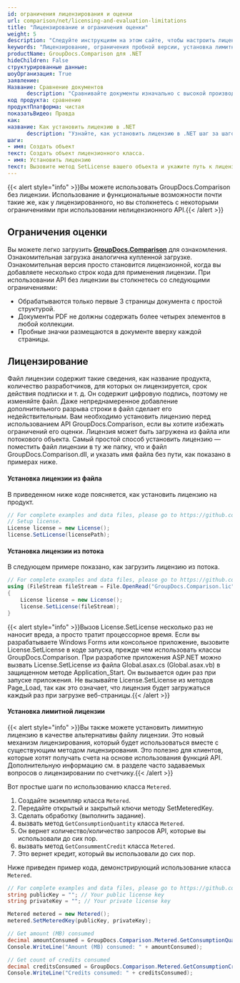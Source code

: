 ```yaml
---
id: ограничения лицензирования и оценки
url: comparison/net/licensing-and-evaluation-limitations
title: "Лицензирование и ограничения оценки"
weight: 5
description: "Следуйте инструкциям на этом сайте, чтобы настроить лицензию и узнать ограничения при использовании GroupDocs.Comparison для .NET без лицензии (Ограничения оценки)"
keywords: "Лицензирование, ограничения пробной версии, установка лимитной лицензии, установка лицензии"
productName: GroupDocs.Comparison для .NET
hideChildren: False
структурированные данные:
шоуОрганизация: True
заявление:
Название: Сравнение документов
      description: "Сравнивайте документы изначально с высокой производительностью, используя язык C# и GroupDocs.Comparison для .NET."
код продукта: сравнение
продуктПлатформа: чистая
показатьВидео: Правда
как:
название: Как установить лицензию в .NET
      description: "Узнайте, как установить лицензию в .NET шаг за шагом"
шаги:
- имя: Создать объект
текст: Создать объект лицензионного класса.
- имя: Установить лицензию
текст: Вызовите метод SetLicense вашего объекта и укажите путь к лицензии или параметр потока файла лицензии.
---
```

{{< alert style="info" >}}Вы можете использовать GroupDocs.Comparison без лицензии. Использование и функциональные возможности почти такие же, как у лицензированного, но вы столкнетесь с некоторыми ограничениями при использовании нелицензионного API.{{< /alert >}}

## Ограничения оценки

Вы можете легко загрузить **[GroupDocs.Comparison](https://products.groupdocs.com/comparison/net)** для ознакомления. Ознакомительная загрузка аналогична купленной загрузке. Ознакомительная версия просто становится лицензионной, когда вы добавляете несколько строк кода для применения лицензии. При использовании API без лицензии вы столкнетесь со следующими ограничениями:

* Обрабатываются только первые 3 страницы документа с простой структурой.
* Документы PDF не должны содержать более четырех элементов в любой коллекции.
* Пробные значки размещаются в документе вверху каждой страницы.

## Лицензирование

Файл лицензии содержит такие сведения, как название продукта, количество разработчиков, для которых он лицензируется, срок действия подписки и т. д. Он содержит цифровую подпись, поэтому не изменяйте файл. Даже непреднамеренное добавление дополнительного разрыва строки в файл сделает его недействительным. Вам необходимо установить лицензию перед использованием API GroupDocs.Comparison, если вы хотите избежать ограничений его оценки.
Лицензия может быть загружена из файла или потокового объекта. Самый простой способ установить лицензию — поместить файл лицензии в ту же папку, что и файл GroupDocs.Comparison.dll, и указать имя файла без пути, как показано в примерах ниже.

#### Установка лицензии из файла

В приведенном ниже коде поясняется, как установить лицензию на продукт.

```csharp
// For complete examples and data files, please go to https://github.com/groupdocs-comparison/GroupDocs.Comparison-for-.NET
// Setup license.
License license = new License();
license.SetLicense(licensePath);
```

#### Установка лицензии из потока

В следующем примере показано, как загрузить лицензию из потока.

```csharp
// For complete examples and data files, please go to https://github.com/groupdocs-comparison/GroupDocs.Comparison-for-.NET
using (FileStream fileStream = File.OpenRead("GroupDocs.Comparison.lic"))
{
    License license = new License();
    license.SetLicense(fileStream);
}
```

{{< alert style="info" >}}Вызов License.SetLicense несколько раз не наносит вреда, а просто тратит процессорное время. Если вы разрабатываете Windows Forms или консольное приложение, вызовите License.SetLicense в коде запуска, прежде чем использовать классы GroupDocs.Comparison. При разработке приложения ASP.NET можно вызвать License.SetLicense из файла Global.asax.cs (Global.asax.vb) в защищенном методе Application_Start. Он вызывается один раз при запуске приложения. Не вызывайте License.SetLicense из методов Page_Load, так как это означает, что лицензия будет загружаться каждый раз при загрузке веб-страницы.{{< /alert >}}

#### Установка лимитной лицензии

{{< alert style="info" >}}Вы также можете установить лимитную лицензию в качестве альтернативы файлу лицензии. Это новый механизм лицензирования, который будет использоваться вместе с существующим методом лицензирования. Это полезно для клиентов, которые хотят получать счета на основе использования функций API. Дополнительную информацию см. в разделе часто задаваемых вопросов о лицензировании по счетчику.{{< /alert >}}

Вот простые шаги по использованию класса `Metered`.

1. Создайте экземпляр класса `Metered`.
2. Передайте открытый и закрытый ключи методу SetMeteredKey.
3. Сделать обработку (выполнить задание).
4. вызвать метод `GetConsumptionQuantity` класса `Metered`.
5. Он вернет количество/количество запросов API, которые вы использовали до сих пор.
6. вызвать метод `GetConsummentCredit` класса `Metered`.
7. Это вернет кредит, который вы использовали до сих пор.

Ниже приведен пример кода, демонстрирующий использование класса `Metered`.

```csharp
// For complete examples and data files, please go to https://github.com/groupdocs-comparison/GroupDocs.Comparison-for-.NET
string publicKey = ""; // Your public license key
string privateKey = ""; // Your private license key

Metered metered = new Metered();
metered.SetMeteredKey(publicKey, privateKey);

// Get amount (MB) consumed
decimal amountConsumed = GroupDocs.Comparison.Metered.GetConsumptionQuantity();
Console.WriteLine("Amount (MB) consumed: " + amountConsumed);

// Get count of credits consumed
decimal creditsConsumed = GroupDocs.Comparison.Metered.GetConsumptionCredit();
Console.WriteLine("Credits consumed: " + creditsConsumed);
```


